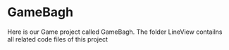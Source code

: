 # GameBagh
Here is our Game project called GameBagh. The folder LineView contailns all related code files of this project

